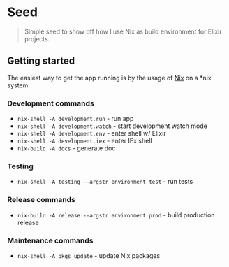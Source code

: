 # Seed

> Simple seed to show off how I use Nix as build environment for Elixir projects.

## Getting started

The easiest way to get the app running is by the usage of [Nix](https://nixos.org/nix/download.html) on a *nix system.

### Development commands
- `nix-shell -A development.run` - run app
- `nix-shell -A development.watch` - start development watch mode
- `nix-shell -A development.env` - enter shell w/ Elixir
- `nix-shell -A development.iex` - enter IEx shell
- `nix-build -A docs` - generate doc

### Testing
- `nix-shell -A testing --argstr environment test` - run tests

### Release commands
- `nix-build -A release --argstr environment prod` - build production release

### Maintenance commands
- `nix-shell -A pkgs_update` - update Nix packages
